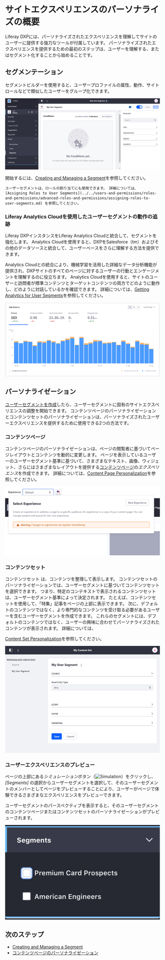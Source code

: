 # サイトエクスペリエンスのパーソナライズの概要

Liferay DXPには、パーソナライズされたエクスペリエンスを理解してサイトのユーザーに提供する強力なツールが付属しています。 パーソナライズされたエクスペリエンスを提供するための最初のステップは、ユーザーを理解する、またはセグメント化することから始めることです。

## セグメンテーション

セグメントビルダーを使用すると、ユーザープロファイルの属性、動作、サイトロールなどで類似したユーザーをグループ化できます。

![さまざまなユーザープロパティ値をチェックして、ユーザーセグメントを作成します。](./introduction-to-personalizing-site-experience/images/01.png)

開始するには、[Creating and Managing a Segment](./segmentation/creating-and-managing-user-segments.md)を参照してください。

```{note}
ユーザーセグメントは、ロールの割り当てにも使用できます。 詳細については、 [Assigning Roles to User Segments](../../users-and-permissions/roles-and-permissions/advanced-roles-and-permissions/assigning-roles-to-user-segments.md) を参照してください。
```

### Liferay Analytics Cloudを使用したユーザーセグメントの動作の追跡

Liferay DXPインスタンスをLiferay Analytics Cloudと統合して、セグメントを強化します。 Analytics Cloudを使用すると、DXPをSalesforce（tm）およびその他のデータソースと統合して、ユーザーベースをさらに理解する方法を提供できます。

Analytics Cloudとの統合により、機械学習を活用した詳細なデータ分析機能が提供され、DXPサイトのすべてのページに対するユーザーの行動とエンゲージメントを理解するのに役立ちます。 Analytics Cloudを使用すると、サイトのユーザーと訪問者が標準コンテンツとターゲットコンテンツの両方でどのように動作し、どのように対話しているかを確認できます。 詳細については、[Getting Analytics for User Segments](./segmentation/getting-analytics-for-user-segments.md)を参照してください。

![Analytics Cloudを使用したサイトメトリクス。](./introduction-to-personalizing-site-experience/images/05.png)

## パーソナライゼーション

[ユーザーセグメントを作成](./segmentation/creating-and-managing-user-segments.md)したら、ユーザーセグメントに固有のサイトエクスペリエンスの調整を開始できます。 コンテンツページのパーソナライゼーションとコンテンツセットのパーソナライゼーションは、パーソナライズされたユーザーエクスペリエンスを提供するために使用できる2つの方法です。

### コンテンツページ

コンテンツページのパーソナライゼーションは、ページの閲覧者に基づいてページレイアウトとコンテンツを動的に変更します。 ページを表示しているユーザーのユーザーセグメント基準に基づいて、さまざまなテキスト、画像、ウィジェット、さらにはさまざまなレイアウトを提供する[コンテンツページ](../creating-pages/building-and-managing-content-pages/building-content-pages.md)の*エクスペリエンス*を作成できます。 詳細については、[Content Page Personalization](./experience-personalization/content-page-personalization.md)を参照してください。

![ユーザーのさまざまなセグメントに固有のエクスペリエンスを作成できます。](./introduction-to-personalizing-site-experience/images/02.png)

### コンテンツセット
コンテンツセット <!--コンテンツセットドキュメントプレースホルダへのリンク--> は、コンテンツを整理して表示します。 コンテンツセットのパーソナライゼーションでは、ユーザーセグメントに基づいてコンテンツセットを選択できます。 つまり、特定のコンテキストで表示されるコンテンツセットは、ユーザーセグメント基準によって決定されます。 たとえば、コンテンツセットを使用して、「特集」記事をページの上部に表示できます。 次に、デフォルトのコンテンツではなく、より専門的なコンテンツを受け取る必要があるユーザーを含むユーザーセグメントを作成できます。 これらのセグメントには、デフォルトのコンテンツではなく、ユーザーの興味に合わせてパーソナライズされたコンテンツが表示されます。 詳細については、

[Content Set Personalization](./experience-personalization/content-set-personalization.md)を参照してください。

![コンテンツセットをパーソナライズして、特定のユーザーセグメントのアセットを表示できます。](./introduction-to-personalizing-site-experience/images/03.png)

### ユーザーエクスペリエンスのプレビュー

ページの上部にある*シミュレーション*ボタン（![Simulation](../../images/icon-simulation.png)）をクリックし、*[Segments]* の選択からユーザーセグメントを選択して、そのユーザーセグメントのメンバーとしてページをプレビューすることにより、ユーザーがページで体験できるさまざまなエクスペリエンスをプレビューできます。

ユーザーセグメントのパースペクティブを表示すると、そのユーザーセグメントのコンテンツページまたはコンテンツセットのパーソナライゼーションがプレビューされます。

![プレビューパネルからさまざまなエクスペリエンスをプレビューできます。](./introduction-to-personalizing-site-experience/images/04.png)

## 次のステップ

  - [Creating and Managing a Segment](./segmentation/creating-and-managing-user-segments.md)
  - [コンテンツページのパーソナライゼーション](./experience-personalization/content-page-personalization.md)
